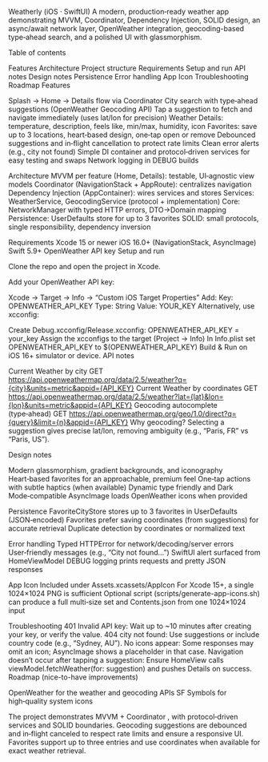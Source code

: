 Weatherly (iOS · SwiftUI)
A modern, production‑ready weather app demonstrating MVVM, Coordinator, Dependency Injection, SOLID design, an async/await network layer, OpenWeather integration, geocoding-based type‑ahead search, and a polished UI with glassmorphism.

Table of contents

Features
Architecture
Project structure
Requirements
Setup and run
API notes
Design notes
Persistence
Error handling
App Icon
Troubleshooting
Roadmap
Features

Splash → Home → Details flow via Coordinator
City search with type‑ahead suggestions (OpenWeather Geocoding API)
Tap a suggestion to fetch and navigate immediately (uses lat/lon for precision)
Weather Details: temperature, description, feels like, min/max, humidity, icon
Favorites: save up to 3 locations, heart‑based design, one‑tap open or remove
Debounced suggestions and in‑flight cancellation to protect rate limits
Clean error alerts (e.g., city not found)
Simple DI container and protocol‑driven services for easy testing and swaps
Network logging in DEBUG builds


Architecture
MVVM per feature (Home, Details): testable, UI‑agnostic view models
Coordinator (NavigationStack + AppRoute): centralizes navigation
Dependency Injection (AppContainer): wires services and stores
Services: WeatherService, GeocodingService (protocol + implementation)
Core: NetworkManager with typed HTTP errors, DTO→Domain mapping
Persistence: UserDefaults store for up to 3 favorites
SOLID: small protocols, single responsibility, dependency inversion


Requirements
Xcode 15 or newer
iOS 16.0+ (NavigationStack, AsyncImage)
Swift 5.9+
OpenWeather API key
Setup and run

Clone the repo and open the project in Xcode.

Add your OpenWeather API key:

Xcode → Target → Info → “Custom iOS Target Properties”
Add:
Key: OPENWEATHER_API_KEY
Type: String
Value: YOUR_KEY
Alternatively, use xcconfig:

Create Debug.xcconfig/Release.xcconfig:
OPENWEATHER_API_KEY = your_key
Assign the xcconfigs to the target (Project → Info)
In Info.plist set OPENWEATHER_API_KEY to $(OPENWEATHER_API_KEY)
Build & Run on iOS 16+ simulator or device.
API notes

Current Weather by city
GET https://api.openweathermap.org/data/2.5/weather?q={city}&units=metric&appid={API_KEY}
Current Weather by coordinates
GET https://api.openweathermap.org/data/2.5/weather?lat={lat}&lon={lon}&units=metric&appid={API_KEY}
Geocoding autocomplete (type‑ahead)
GET https://api.openweathermap.org/geo/1.0/direct?q={query}&limit={n}&appid={API_KEY}
Why geocoding? Selecting a suggestion gives precise lat/lon, removing ambiguity (e.g., “Paris, FR” vs “Paris, US”).

Design notes

Modern glassmorphism, gradient backgrounds, and iconography
Heart‑based favorites for an approachable, premium feel
One‑tap actions with subtle haptics (when available)
Dynamic type friendly and Dark Mode‑compatible
AsyncImage loads OpenWeather icons when provided


Persistence
FavoriteCityStore stores up to 3 favorites in UserDefaults (JSON‑encoded)
Favorites prefer saving coordinates (from suggestions) for accurate retrieval
Duplicate detection by coordinates or normalized text


Error handling
Typed HTTPError for network/decoding/server errors
User‑friendly messages (e.g., “City not found…”)
SwiftUI alert surfaced from HomeViewModel
DEBUG logging prints requests and pretty JSON responses

App Icon
Included under Assets.xcassets/AppIcon
For Xcode 15+, a single 1024×1024 PNG is sufficient
Optional script (scripts/generate-app-icons.sh) can produce a full multi‑size set and Contents.json from one 1024×1024 input

Troubleshooting
401 Invalid API key: Wait up to ~10 minutes after creating your key, or verify the value.
404 city not found: Use suggestions or include country code (e.g., “Sydney, AU”).
No icons appear: Some responses may omit an icon; AsyncImage shows a placeholder in that case.
Navigation doesn’t occur after tapping a suggestion: Ensure HomeView calls viewModel.fetchWeather(for: suggestion) and pushes Details on success.
Roadmap (nice-to-have improvements)

OpenWeather for the weather and geocoding APIs
SF Symbols for high‑quality system icons

The project demonstrates MVVM + Coordinator , with protocol‑driven services and SOLID boundaries.
Geocoding suggestions are debounced and in‑flight canceled to respect rate limits and ensure a responsive UI.
Favorites support up to three entries and use coordinates when available for exact weather retrieval.
